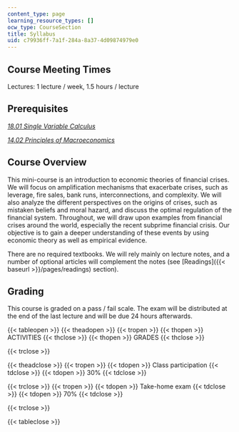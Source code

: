 ```yaml
---
content_type: page
learning_resource_types: []
ocw_type: CourseSection
title: Syllabus
uid: c79936ff-7a1f-284a-8a37-4d09874979e0
---
```


Course Meeting Times
--------------------

Lectures: 1 lecture / week, 1.5 hours / lecture

Prerequisites
-------------

[_18.01 Single Variable Calculus_](/courses/18-01-single-variable-calculus-fall-2006/)

[_14.02 Principles of Macroeconomics_](/courses/14-02-principles-of-macroeconomics-spring-2014/)

Course Overview
---------------

This mini-course is an introduction to economic theories of financial crises. We will focus on amplification mechanisms that exacerbate crises, such as leverage, fire sales, bank runs, interconnections, and complexity. We will also analyze the different perspectives on the origins of crises, such as mistaken beliefs and moral hazard, and discuss the optimal regulation of the financial system. Throughout, we will draw upon examples from financial crises around the world, especially the recent subprime financial crisis. Our objective is to gain a deeper understanding of these events by using economic theory as well as empirical evidence.

There are no required textbooks. We will rely mainly on lecture notes, and a number of optional articles will complement the notes (see [Readings]({{< baseurl >}}/pages/readings) section).

Grading
-------

This course is graded on a pass / fail scale. The exam will be distributed at the end of the last lecture and will be due 24 hours afterwards.

{{< tableopen >}}
{{< theadopen >}}
{{< tropen >}}
{{< thopen >}}
ACTIVITIES
{{< thclose >}}
{{< thopen >}}
GRADES
{{< thclose >}}

{{< trclose >}}

{{< theadclose >}}
{{< tropen >}}
{{< tdopen >}}
Class participation
{{< tdclose >}}
{{< tdopen >}}
30%
{{< tdclose >}}

{{< trclose >}}
{{< tropen >}}
{{< tdopen >}}
Take-home exam
{{< tdclose >}}
{{< tdopen >}}
70%
{{< tdclose >}}

{{< trclose >}}

{{< tableclose >}}